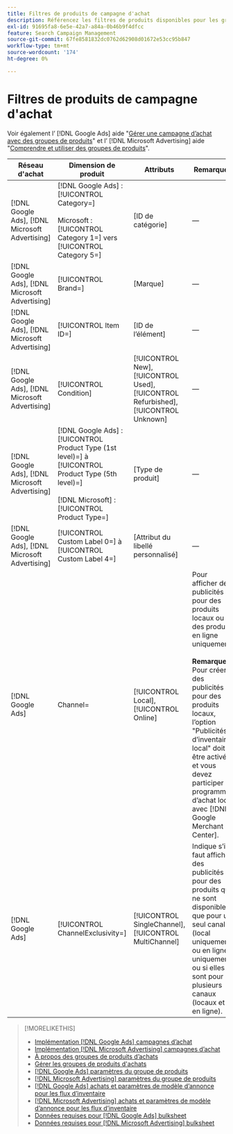 ```yaml
---
title: Filtres de produits de campagne d'achat
description: Référencez les filtres de produits disponibles pour les groupes de produits d’achats.
exl-id: 91695fa8-6e5e-42a7-a84a-0b46b9f4dfcc
feature: Search Campaign Management
source-git-commit: 67fe8581832dc0762d62908d01672e53cc95b847
workflow-type: tm+mt
source-wordcount: '174'
ht-degree: 0%

---
```


# Filtres de produits de campagne d&#39;achat

Voir également l’ [!DNL Google Ads] aide &quot;[Gérer une campagne d’achat avec des groupes de produits](https://support.google.com/google-ads/answer/6275317)&quot; et l’ [!DNL Microsoft Advertising] aide &quot;[Comprendre et utiliser des groupes de produits](https://help.ads.microsoft.com/#apex/bae/en/56782)&quot;.

| Réseau d&#39;achat | Dimension de produit | Attributs | Remarques |
|----|----|----|----|
| [!DNL Google Ads], [!DNL Microsoft Advertising] | [!DNL Google Ads] : [!UICONTROL Category=]<br><br>Microsoft : [!UICONTROL Category 1=] vers [!UICONTROL Category 5=] | \[ID de catégorie\] | — |
| [!DNL Google Ads], [!DNL Microsoft Advertising] | [!UICONTROL Brand=] | \[Marque\] | — |
| [!DNL Google Ads], [!DNL Microsoft Advertising] | [!UICONTROL Item ID=] | \[ID de l’élément\] | — |
| [!DNL Google Ads], [!DNL Microsoft Advertising] | [!UICONTROL Condition] | [!UICONTROL New], [!UICONTROL Used], [!UICONTROL Refurbished], [!UICONTROL Unknown] | — |
| [!DNL Google Ads], [!DNL Microsoft Advertising] | [!DNL Google Ads] : [!UICONTROL Product Type (1st level)=] à [!UICONTROL Product Type (5th level)=]<br><br>[!DNL Microsoft] : [!UICONTROL Product Type=] | \[Type de produit\] | — |
| [!DNL Google Ads], [!DNL Microsoft Advertising] | [!UICONTROL Custom Label 0=] à [!UICONTROL Custom Label 4=] | \[Attribut du libellé personnalisé\] | — |
| [!DNL Google Ads] | Channel= | [!UICONTROL Local], [!UICONTROL Online] | Pour afficher des publicités pour des produits locaux ou des produits en ligne uniquement.<br><br><b>Remarque :</b> Pour créer des publicités pour des produits locaux, l’option &quot;Publicités d’inventaire local&quot; doit être activée et vous devez participer au programme d’achat local avec [!DNL Google Merchant Center]. |
| [!DNL Google Ads] | [!UICONTROL ChannelExclusivity=] | [!UICONTROL SingleChannel], [!UICONTROL MultiChannel] | Indique s’il faut afficher des publicités pour des produits qui ne sont disponibles que pour un seul canal (local uniquement ou en ligne uniquement) ou si elles le sont pour plusieurs canaux (locaux et en ligne). |

>[!MORELIKETHIS]
>
>* [Implémentation [!DNL Google Ads] campagnes d’achat](/help/search-social-commerce/campaign-management/special-campaign-types/google-shopping-campaigns.md)
>* [Implémentation [!DNL Microsoft Advertising] campagnes d’achat](/help/search-social-commerce/campaign-management/special-campaign-types/microsoft-shopping-campaigns.md)
>* [À propos des groupes de produits d’achats](product-group-about.md)
>* [Gérer les groupes de produits d&#39;achats](product-group-manage.md)
>* [[!DNL Google Ads] paramètres du groupe de produits](/help/search-social-commerce/campaign-management/campaigns/product-group-settings-google.md)
>* [[!DNL Microsoft Advertising] paramètres du groupe de produits](/help/search-social-commerce/campaign-management/campaigns/product-group-settings-microsoft.md)
>* [[!DNL Google Ads]  achats et paramètres de modèle d’annonce pour les flux d’inventaire](/help/search-social-commerce/campaign-management/inventory-feeds/ad-templates/template-google-shopping.md)
>* [[!DNL Microsoft Advertising]  achats et paramètres de modèle d’annonce pour les flux d’inventaire](/help/search-social-commerce/campaign-management/inventory-feeds/ad-templates/template-microsoft-shopping.md)
>* [Données requises pour [!DNL Google Ads] bulksheet](/help/search-social-commerce/campaign-management/bulksheets/bulksheet-data-formats/bulksheet-data-google.md)
>* [Données requises pour [!DNL Microsoft Advertising] bulksheet](/help/search-social-commerce/campaign-management/bulksheets/bulksheet-data-formats/bulksheet-data-microsoft.md)
